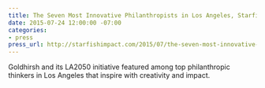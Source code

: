 ```yaml
---
title: The Seven Most Innovative Philanthropists in Los Angeles, Starfish Impact
date: 2015-07-24 12:00:00 -07:00
categories:
- press
press_url: http://starfishimpact.com/2015/07/the-seven-most-innovative-philanthropists-in-los-angeles/
---
```


Goldhirsh and its LA2050 initiative featured among top philanthropic thinkers in Los Angeles that inspire with creativity and impact.
